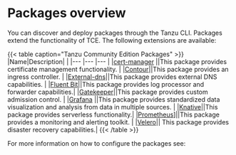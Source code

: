 # Packages overview

You can discover and deploy packages through the Tanzu CLI. Packages extend the functionality of TCE.
The following extensions are available: 

{{< table caption="Tanzu Community Edition Packages" >}}
|Name|Description| |
|--- |--- |--- |
|[cert-manager](https://cert-manager.io/) ||This package provides certificate management functionality. |
|[Contour](https://projectcontour.io/)||This package provides an ingress controller. |
|[External-dns](https://github.com/kubernetes-sigs/external-dns)||This package provides external DNS capabilities. |
|[Fluent Bit](https://fluentbit.io/)||This package provides log processor and forwarder capabilities.|
|[Gatekeeper](https://github.com/open-policy-agent/gatekeeper)||This package provides custom admission control. |
|[Grafana](https://grafana.com/)  ||This package provides standardized data visualization and analysis from data in multiple sources.  |
|[Knative](https://knative.dev/)||This package provides serverless functionality.|
|[Prometheus](https://prometheus.io/)]||This package provides a monitoring and alerting toolkit.  |
|[Velero](https://velero.io/)|| This package provides disaster recovery capabilities.|
{{< /table >}}

For more information on how to configure the packages see:

